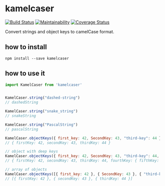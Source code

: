 # kamelcaser

[![Build Status](https://travis-ci.org/0xc14m1z/kamelcaser.svg?branch=master)](https://travis-ci.org/0xc14m1z/kamelcaser) [![Maintainability](https://api.codeclimate.com/v1/badges/b5dc2376d6251d38ca6a/maintainability)](https://codeclimate.com/github/0xc14m1z/kamelcaser/maintainability)
[![Coverage Status](https://coveralls.io/repos/github/0xc14m1z/kamelcaser/badge.svg?branch=master)](https://coveralls.io/github/0xc14m1z/kamelcaser?branch=master)

Convert strings and object keys to camelCase format.

## how to install

```
npm install --save kamelcaser
```

## how to use it

```js
import KamelCaser from 'kamelcaser'


KamelCaser.string("dashed-string")
// dashedString

KamelCaser.string("snake_string")
// snakeString

KamelCaser.string("PascalString")
// pascalString

KamelCaser.objectKeys({ first_key: 42, SecondKey: 43, "third-key": 44 })
// { firstKey: 42, secondKey: 43, thirdKey: 44 }

// object with deep keys
KamelCaser.objectKeys({ first_key: 42, SecondKey: 43, "third-key": 44, fourthKey: { "fifth_key": 45 } })
// { firstKey: 42, secondKey: 43, thirdKey: 44, fourthKey: { fifthKey: 45 } }

// array of objects
KamelCaser.objectKeys([{ first_key: 42 }, { SecondKey: 43 }, { "third-key": 44 }])
// [{ firstKey: 42 }, { secondKey: 43 }, { thirdKey: 44 }]
```
